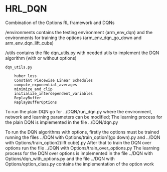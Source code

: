 # HRL_DQN
Combination of the Options RL framework and DQNs

/environments contains the testing environment (arm_env_dqn) and the environments for training the options (arm_env_dqn_go_down and arm_env_dqn_lift_cube)

/utils contains the file  dqn_utils.py with needed utils to implement the DQN algorithm (with or without options)

    dqn_utils.py

	    huber_loss
	    Constant Piecewise Linear Schedules
	    compute_exponential_averages
	    minimize_and_clip
	    initialize_interdependent_variables
	    ReplayBuffer
	    ReplayBufferOptions


To run the plain DQN go for ../DQN/run_dqn.py where the environment, network and learning parameters can be modified;
The learning process for the plain DQN is implemented in the file ../DQN/dqn.py

To run the DQN algorithms with options, firstly the options must be trained running the files ../DQN with Options/train_option1(go down).py and ../DQN with Options/train_option2(lift cube).py
After that to train the DQN over options run the file ../DQN with Options/train_over_options.py
The learning process for the DQN over options is implemented in the file ../DQN with Options/dqn_with_options.py and the file ../DQN with Options/option_class.py contains the implementation of the option work